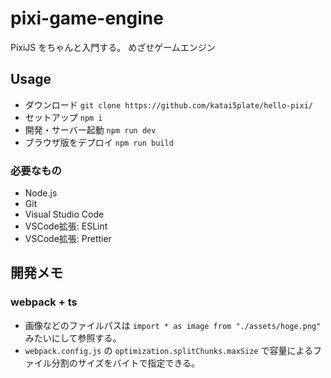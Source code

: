 # pixi-game-engine

PixiJS をちゃんと入門する。
めざせゲームエンジン

## Usage

- ダウンロード `git clone https://github.com/katai5plate/hello-pixi/`
- セットアップ `npm i`
- 開発・サーバー起動 `npm run dev`
- ブラウザ版をデプロイ `npm run build`

### 必要なもの
- Node.js
- Git
- Visual Studio Code
- VSCode拡張: ESLint
- VSCode拡張: Prettier

## 開発メモ

### webpack + ts

- 画像などのファイルパスは `import * as image from "./assets/hoge.png"` みたいにして参照する。
- `webpack.config.js` の `optimization.splitChunks.maxSize` で容量によるファイル分割のサイズをバイトで指定できる。

